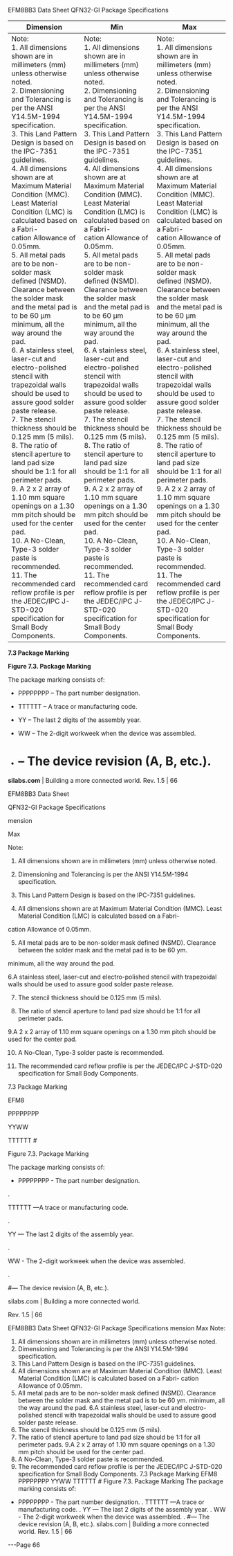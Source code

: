 EFM8BB3 Data Sheet
QFN32-GI Package Specifications

|Dimension|Min|Max|
|---|---|---|
|Note:<br>1. All dimensions shown are in millimeters (mm) unless otherwise noted.<br>2. Dimensioning and Tolerancing is per the ANSI Y14.5M-1994 specification.<br>3. This Land Pattern Design is based on the IPC-7351 guidelines.<br>4. All dimensions shown are at Maximum Material Condition (MMC). Least Material Condition (LMC) is calculated based on a Fabri-<br>cation Allowance of 0.05mm.<br>5. All metal pads are to be non-solder mask defined (NSMD). Clearance between the solder mask and the metal pad is to be 60 µm<br>minimum, all the way around the pad.<br>6. A stainless steel, laser-cut and electro-polished stencil with trapezoidal walls should be used to assure good solder paste release.<br>7. The stencil thickness should be 0.125 mm (5 mils).<br>8. The ratio of stencil aperture to land pad size should be 1:1 for all perimeter pads.<br>9. A 2 x 2 array of 1.10 mm square openings on a 1.30 mm pitch should be used for the center pad.<br>10. A No-Clean, Type-3 solder paste is recommended.<br>11. The recommended card reflow profile is per the JEDEC/IPC J-STD-020 specification for Small Body Components.|Note:<br>1. All dimensions shown are in millimeters (mm) unless otherwise noted.<br>2. Dimensioning and Tolerancing is per the ANSI Y14.5M-1994 specification.<br>3. This Land Pattern Design is based on the IPC-7351 guidelines.<br>4. All dimensions shown are at Maximum Material Condition (MMC). Least Material Condition (LMC) is calculated based on a Fabri-<br>cation Allowance of 0.05mm.<br>5. All metal pads are to be non-solder mask defined (NSMD). Clearance between the solder mask and the metal pad is to be 60 µm<br>minimum, all the way around the pad.<br>6. A stainless steel, laser-cut and electro-polished stencil with trapezoidal walls should be used to assure good solder paste release.<br>7. The stencil thickness should be 0.125 mm (5 mils).<br>8. The ratio of stencil aperture to land pad size should be 1:1 for all perimeter pads.<br>9. A 2 x 2 array of 1.10 mm square openings on a 1.30 mm pitch should be used for the center pad.<br>10. A No-Clean, Type-3 solder paste is recommended.<br>11. The recommended card reflow profile is per the JEDEC/IPC J-STD-020 specification for Small Body Components.|Note:<br>1. All dimensions shown are in millimeters (mm) unless otherwise noted.<br>2. Dimensioning and Tolerancing is per the ANSI Y14.5M-1994 specification.<br>3. This Land Pattern Design is based on the IPC-7351 guidelines.<br>4. All dimensions shown are at Maximum Material Condition (MMC). Least Material Condition (LMC) is calculated based on a Fabri-<br>cation Allowance of 0.05mm.<br>5. All metal pads are to be non-solder mask defined (NSMD). Clearance between the solder mask and the metal pad is to be 60 µm<br>minimum, all the way around the pad.<br>6. A stainless steel, laser-cut and electro-polished stencil with trapezoidal walls should be used to assure good solder paste release.<br>7. The stencil thickness should be 0.125 mm (5 mils).<br>8. The ratio of stencil aperture to land pad size should be 1:1 for all perimeter pads.<br>9. A 2 x 2 array of 1.10 mm square openings on a 1.30 mm pitch should be used for the center pad.<br>10. A No-Clean, Type-3 solder paste is recommended.<br>11. The recommended card reflow profile is per the JEDEC/IPC J-STD-020 specification for Small Body Components.|



**7.3 Package Marking**

**Figure 7.3. Package Marking**

The package marking consists of:

 - PPPPPPPP – The part number designation.

 - TTTTTT – A trace or manufacturing code.

 - YY – The last 2 digits of the assembly year.

 - WW – The 2-digit workweek when the device was assembled.

 - # – The device revision (A, B, etc.).

**silabs.com** | Building a more connected world. Rev. 1.5 | 66



EFM8BB3 Data Sheet

QFN32-GI Package Specifications

mension

Max

Note:

1. All dimensions shown are in millimeters (mm) unless otherwise noted.

2. Dimensioning and Tolerancing is per the ANSI Y14.5M-1994 specification.

3. This Land Pattern Design is based on the IPC-7351 guidelines.

4. All dimensions shown are at Maximum Material Condition (MMC). Least Material Condition (LMC) is calculated based on a Fabri-

cation Allowance of 0.05mm.

5. All metal pads are to be non-solder mask defined (NSMD). Clearance between the solder mask and the metal pad is to be 60 ym.

minimum, all the way around the pad.

6.A stainless steel, laser-cut and electro-polished stencil with trapezoidal walls should be used to assure good solder paste release.

7. The stencil thickness should be 0.125 mm (5 mils).

8. The ratio of stencil aperture to land pad size should be 1:1 for all perimeter pads.

9.A 2 x 2 array of 1.10 mm square openings on a 1.30 mm pitch should be used for the center pad.

10. A No-Clean, Type-3 solder paste is recommended.

11. The recommended card reflow profile is per the JEDEC/IPC J-STD-020 specification for Small Body Components.

7.3 Package Marking

EFM8

PPPPPPPP

YYWW

TTTTTT #

Figure 7.3. Package Marking

The package marking consists of:

+ PPPPPPPP - The part number designation.

.

TTTTTT —A trace or manufacturing code.

.

YY — The last 2 digits of the assembly year.

.

WW - The 2-digit workweek when the device was assembled.

.

#— The device revision (A, B, etc.).

silabs.com | Building a more connected world.

Rev. 1.5 | 66

EFM8BB3 Data Sheet
QFN32-GI Package Specifications
mension Max
Note:
1. All dimensions shown are in millimeters (mm) unless otherwise noted.
2. Dimensioning and Tolerancing is per the ANSI Y14.5M-1994 specification.
3. This Land Pattern Design is based on the IPC-7351 guidelines.
4. All dimensions shown are at Maximum Material Condition (MMC). Least Material Condition (LMC) is calculated based on a Fabri-
cation Allowance of 0.05mm.
5. All metal pads are to be non-solder mask defined (NSMD). Clearance between the solder mask and the metal pad is to be 60 ym.
minimum, all the way around the pad.
6.A stainless steel, laser-cut and electro-polished stencil with trapezoidal walls should be used to assure good solder paste release.
7. The stencil thickness should be 0.125 mm (5 mils).
8. The ratio of stencil aperture to land pad size should be 1:1 for all perimeter pads.
9.A 2 x 2 array of 1.10 mm square openings on a 1.30 mm pitch should be used for the center pad.
10. A No-Clean, Type-3 solder paste is recommended.
11. The recommended card reflow profile is per the JEDEC/IPC J-STD-020 specification for Small Body Components.
7.3 Package Marking
EFM8
PPPPPPPP
YYWW
TTTTTT #
Figure 7.3. Package Marking
The package marking consists of:
+ PPPPPPPP - The part number designation.
. TTTTTT —A trace or manufacturing code.
. YY — The last 2 digits of the assembly year.
. WW - The 2-digit workweek when the device was assembled.
. #— The device revision (A, B, etc.).
silabs.com | Building a more connected world. Rev. 1.5 | 66


---Page 66 

